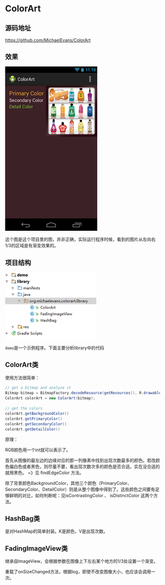 # ColorArt


## 源码地址
https://github.com/MichaelEvans/ColorArt

## 效果

<img src="./ColorArt/img/hotel_shampoo.png" width="300px"/>

这个图是这个项目里的图，并非正确，实际运行程序时候，看到的图片从左向右1/3的区域是有渐变效果的。

## 项目结构
![](./ps.png)

`demo`是一个示例程序。下面主要分析library中的代码


## ColorArt类

使用方法很简单：
```java
// get a bitmap and analyze it
Bitmap bitmap = BitmapFactory.decodeResource(getResources(), R.drawable.album);
ColorArt colorArt = new ColorArt(bitmap);

// get the colors
colorArt.getBackgroundColor()
colorArt.getPrimaryColor()
colorArt.getSecondaryColor()
colorArt.getDetailColor()
```

原理：

RGB颜色用一个int就可以表示了。

首先从图像的最左边的边缘对应的那一列像素中找到出现次数最多的颜色。若改颜色偏白色或者黑色，则尽量不要，看出现次数次多的颜色是否合适。实在没合适的就用黑色。  =》见 findEdgeColor 方法。

除了背景颜色BackgroundColor，其他三个颜色（PrimaryColor、SecondaryColor、DetailColor）则是从整个图像中得到了。这些颜色之间要有足够鲜明的对比，如何判断呢：见isContrastingColor 、 isDistinctColor 这两个方法。

## HashBag类
是对HashMap的简单封装。K是颜色，V是出现次数。


## FadingImageView类

继承自ImageView，会根据参数在图像上下左右某个地方的1/3处设置一个渐变。

重载了onSizeChanged方法，根据log，即使不改变图像大小，也应该会调用一次。